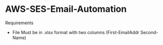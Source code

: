 # AWS-SES-Email-Automation
Requirements
 - File Must be in .xlsx format with two columns (First-EmailAddr Second-Name)
